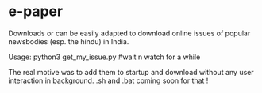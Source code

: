 # e-paper
Downloads or can be easily adapted to download online issues of popular newsbodies (esp. the hindu) in India.

Usage: python3 get_my_issue.py #wait n watch for a while

The real motive was to add them to startup and download without any user interaction in background.
.sh and .bat coming soon for that !
